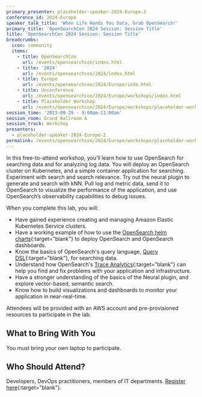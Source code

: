 ```yaml
---
primary_presenter: placeholder-speaker-2024-Europe-2
conference_id: 2024-Europe
speaker_talk_title: 'When Life Hands You Data, Grab OpenSearch!'
primary_title: 'OpenSearchCon 2024 Session: Session Title'
title: 'OpenSearchCon 2024 Session: Session Title'
breadcrumbs:
  icon: community
  items:
    - title: OpenSearchCon
      url: /events/opensearchcon/index.html
    - title: '2024'
      url: /events/opensearchcon/2024/index.html
    - title: Europe
      url: /events/opensearchcon/2024/Europe/inde.html
    - title: Unconference
      url: /events/opensearchcon/2024/Europe/workshops/index.html
    - title: Placeholder Workshop
      url: /events/opensearchcon/2024/Europe/workshops/placeholder-workshop.html
session_time: '2023-09-29 - 9:00am-11:00am'
session_room: Grand Ballroom A
session_track: Workshop
presenters:
  - placeholder-speaker-2024-Europe-2
permalink: /events/opensearchcon/2024/Europe/workshops/placeholder-workshop.html
---
```


In this free-to-attend workshop, you’ll learn how to use OpenSearch for searching data and for analyzing log data. You will deploy an OpenSearch cluster on Kubernetes, and a simple container application for searching. Experiment with search and search relevance. Try out the neural plugin to generate and search with kNN. Pull log and metric data, send it to OpenSearch to visualize the performance of the application, and use OpenSearch’s observability capabilities to debug issues.

When you complete this lab, you will:

- Have gained experience creating and managing Amazon Elastic Kubernetes Service clusters.
- Have a working example of how to use the [OpenSearch helm charts](https://github.com/opensearch-project/helm-charts/blob/main/README.md){:target="blank"} to deploy OpenSearch and OpenSearch dashboards.
- Know the basics of OpenSearch&apos;s query language, [Query DSL](https://opensearch.org/docs/latest/query-dsl/index/){:target="blank"}, for searching data.
- Understand how OpenSearch&apos;s [Trace Analytics](https://opensearch.org/docs/latest/monitoring-plugins/trace/index/){:target="blank"} can help you find and fix problems with your application and infrastructure.
- Have a stronger understanding of the basics of the Neural plugin, and explore vector-based, semantic search.
- Know how to build visualizations and dashboards to monitor your application in near-real-time.

Attendees will be provided with an AWS account and pre-provisioned resources to participate in the lab.

## What to Bring With You

You must bring your own laptop to participate.

## Who Should Attend?

Developers, DevOps practitioners, members of IT departments. [Register here](https://opensearchcon2023workshops.splashthat.com/){:target="blank"}.
